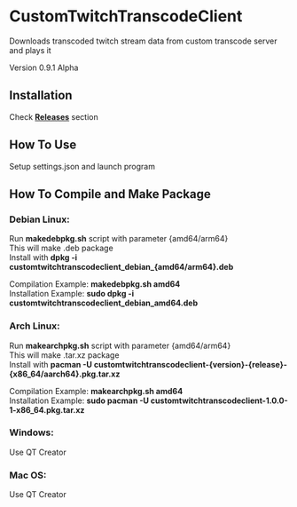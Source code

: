 # CustomTwitchTranscodeClient
Downloads transcoded twitch stream data from custom transcode server and plays it<br />

Version 0.9.1 Alpha<br />


## Installation
Check **[Releases](https://github.com/Aslan2142/CustomTwitchTranscodeClient/releases)** section


## How To Use
Setup settings.json and launch program<br />


## How To Compile and Make Package

### Debian Linux:
Run **makedebpkg.sh** script with parameter {amd64/arm64}<br />
This will make .deb package<br />
Install with **dpkg -i customtwitchtranscodeclient_debian_{amd64/arm64}.deb**<br />

Compilation Example: **makedebpkg.sh amd64**<br />
Installation Example: **sudo dpkg -i customtwitchtranscodeclient_debian_amd64.deb**<br />

### Arch Linux:
Run **makearchpkg.sh** script with parameter {amd64/arm64}<br />
This will make .tar.xz package<br />
Install with **pacman -U customtwitchtranscodeclient-{version}-{release}-{x86_64/aarch64}.pkg.tar.xz**<br />

Compilation Example: **makearchpkg.sh amd64**<br />
Installation Example: **sudo pacman -U customtwitchtranscodeclient-1.0.0-1-x86_64.pkg.tar.xz**<br />

### Windows:
Use QT Creator

### Mac OS:
Use QT Creator
